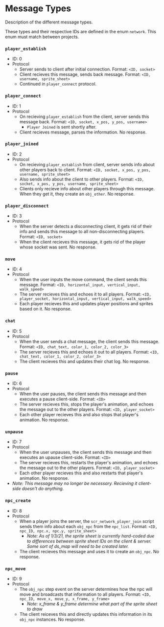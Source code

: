 # Message Types
Description of the different message types.

These types and their respective IDs are defined in the enum `network`. This enum must match between projects.

### `player_establish`
* ID: 0
* Protocol
    * Server sends to client after initial connection. Format: `<ID, socket>`
    * Client recieves this message, sends back message. Format: `<ID, username, sprite_sheet>`
    * Continued in `player_connect` protocol.

### `player_connect`
* ID: 1
* Protocol
    * On recieving `player_establish` from the client, server sends this message back. Format: `<ID, socket, x_pos, y_pos, username>`
        * `Player Joined` is sent shortly after.
    * Client recieves message, parses the information. No response.

### `player_joined`
* ID: 2
* Protocol
    * On recieving `player_establish` from client, server sends info about other players back to client. Format: `<ID, socket, x_pos, y_pos, username, sprite_sheet>`
    * Also sends info about the client to other players. Format: `<ID, socket, x_pos, y_pos, username, sprite_sheet>`
    * Clients only recieve info about other players through this message. When they get it, they create an `obj_other`. No response.

### `player_disconnect`
* ID: 3
* Protocol
    * When the server detects a disconnecting client, it gets rid of their info and sends this message to all non-disconnecting players. Format: `<ID, socket>`
    * When the client recieves this message, it gets rid of the player whose socket was sent. No response.

### `move`
* ID: 4
* Protocol
    * When the user inputs the move command, the client sends this message. Format: `<ID, horizontal_input, vertical_input, walk_speed>`
    * The server recieves this and echoes it to all players. Format: `<ID, player_socket, horizontal_input, vertical_input, walk_speed>`
    * Each player recieves this and updates player positions and sprites based on it. No response.

### `chat`
* ID: 5
* Protocol
    * When the user sends a chat message, the client sends this message. Format: `<ID, chat_text, color_1, color_2, color_3>`
    * The server recieves this and echoes it out to all players. Format: `<ID, chat_text, color_1, color_2, color_3>`
    * The client recieves this and updates their chat log. No response.

### `pause`
* ID: 6
* Protocol
    * When the user pauses, the client sends this message and then executes a pause client-side. Format: `<ID>`
    * The server recieves this, stops the player's animation, and echoes the message out to the other players. Format: `<ID, player_socket>`
    * Each other player recieves this and also stops that player's animation. No response.

### `unpause`
* ID: 7
* Protocol
    * When the user unpauses, the client sends this message and then executes an upause client-side. Format: `<ID>`
    * The server recieves this, restarts the player's animation, and echoes the message out to the other players. Format: `<ID, player_socket>`
    * Each other player recieves this and also restarts that player's animation. No response.
* *Note: This message may no longer be necessary. Recieving it client-side doesn't do anything.*

### `npc_create`
* ID: 8
* Protocol
    * When a player joins the server, the `scr_network_player_join` script sends them info about each `obj_npc` from the `npc_list`. Format: `<ID, npc_ID, npc.x, npc.y, sprite_sheet>`
        * *Note: As of 1/3/21, the sprite sheet is currently hard-coded due to differences between sprite sheet IDs on the client & server. Some sort of ds_map will need to be created later.*
    * The client recieves this message and uses it to create an `obj_npc`. No response.

### `npc_move`
* ID: 9
* Protocol
    * The `obj_npc` step event on the server determines how the npc will move and broadcasts that information to all players. Format: `<ID, npc_ID, move_x, move_y, x_frame, y_frame>`
        * *Note: x_frame & y_frame determine what part of the sprite sheet to draw*
    * The client reiceves this and directly updates this information in its `obj_npc` instances. No response.
